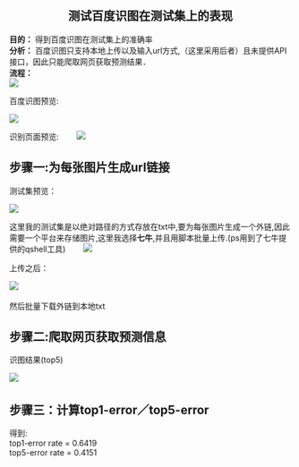 <div align = "center">

## 测试百度识图在测试集上的表现
</div>

**目的：** 得到百度识图在测试集上的准确率　　  
**分析：** 百度识图只支持本地上传以及输入url方式,（这里采用后者）且未提供API接口，因此只能爬取网页获取预测结果．　　  
**流程：**　   
![](http://upload-images.jianshu.io/upload_images/8798237-d92e55d170436e28.PNG?imageMogr2/auto-orient/strip%7CimageView2/2/w/1240)  

百度识图预览:　　

![ ](http://upload-images.jianshu.io/upload_images/8798237-6197900c68d063a0.png?imageMogr2/auto-orient/strip%7CimageView2/2/w/1240)

识别页面预览:　　
![](http://upload-images.jianshu.io/upload_images/8798237-d47b9d48513f825a.png?imageMogr2/auto-orient/strip%7CimageView2/2/w/1240)

## 步骤一:为每张图片生成url链接　　
测试集预览：　　

![](http://upload-images.jianshu.io/upload_images/8798237-f365f0c4557c841c.png?imageMogr2/auto-orient/strip%7CimageView2/2/w/1240)


这里我的测试集是以绝对路径的方式存放在txt中,要为每张图片生成一个外链,因此需要一个平台来存储图片,这里我选择**七牛**,并且用脚本批量上传.(ps用到了七牛提供的qshell工具)　　
![](http://upload-images.jianshu.io/upload_images/8798237-79855806a78a580e.png?imageMogr2/auto-orient/strip%7CimageView2/2/w/1240)　　

上传之后：　　

![](http://upload-images.jianshu.io/upload_images/8798237-3faef2504ec27737.png?imageMogr2/auto-orient/strip%7CimageView2/2/w/1240)　　

然后批量下载外链到本地txt　　


## 步骤二:爬取网页获取预测信息　　   
识图结果(top5)　　    

![](http://upload-images.jianshu.io/upload_images/8798237-d874c117b7885a8f.png?imageMogr2/auto-orient/strip%7CimageView2/2/w/1240)　
　  
## 步骤三：计算top1-error／top5-error　　 

得到:  
top1-error rate = 0.6419  
top5-error rate = 0.4151  
